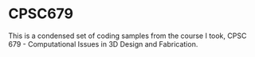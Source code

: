 # CPSC679

This is a condensed set of coding samples from the course I took, CPSC 679 - Computational Issues in 3D Design and Fabrication.
